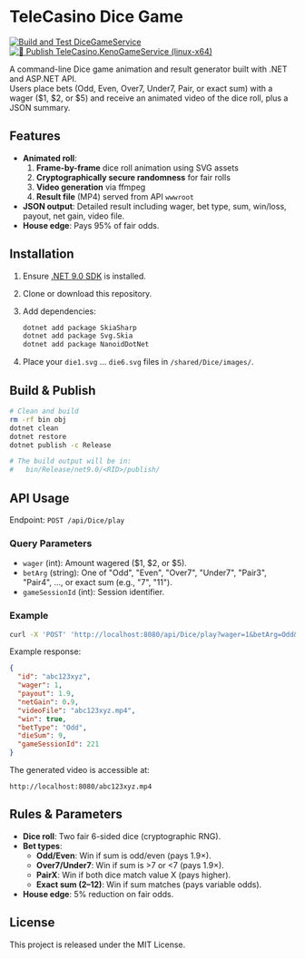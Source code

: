 # TeleCasino Dice Game

[![Build and Test DiceGameService](https://github.com/repasscloud/TeleCasino.DiceGameService/actions/workflows/test-dice-api.yml/badge.svg)](https://github.com/repasscloud/TeleCasino.DiceGameService/actions/workflows/test-dice-api.yml)
[![🚀 Publish TeleCasino.KenoGameService (linux-x64)](https://github.com/repasscloud/TeleCasino.DiceGameService/actions/workflows/docker-image.yml/badge.svg)](https://github.com/repasscloud/TeleCasino.DiceGameService/actions/workflows/docker-image.yml)

A command-line Dice game animation and result generator built with .NET and ASP.NET API.  
Users place bets (Odd, Even, Over7, Under7, Pair, or exact sum) with a wager ($1, $2, or $5) and receive an animated video of the dice roll, plus a JSON summary.

## Features

- **Animated roll**:  
  1. **Frame-by-frame** dice roll animation using SVG assets  
  2. **Cryptographically secure randomness** for fair rolls  
  3. **Video generation** via ffmpeg  
  4. **Result file** (MP4) served from API `wwwroot`  
- **JSON output**: Detailed result including wager, bet type, sum, win/loss, payout, net gain, video file.  
- **House edge**: Pays 95% of fair odds.

## Installation

1. Ensure [.NET 9.0 SDK](https://dotnet.microsoft.com/download) is installed.  
2. Clone or download this repository.  
3. Add dependencies:

   ```bash
   dotnet add package SkiaSharp
   dotnet add package Svg.Skia
   dotnet add package NanoidDotNet
   ```

4. Place your `die1.svg` … `die6.svg` files in `/shared/Dice/images/`.

## Build & Publish

```bash
# Clean and build
rm -rf bin obj
dotnet clean
dotnet restore
dotnet publish -c Release

# The build output will be in:
#   bin/Release/net9.0/<RID>/publish/
```

## API Usage

Endpoint: `POST /api/Dice/play`

### Query Parameters

- `wager` (int): Amount wagered ($1, $2, or $5).  
- `betArg` (string): One of "Odd", "Even", "Over7", "Under7", "Pair3", "Pair4", ..., or exact sum (e.g., "7", "11").  
- `gameSessionId` (int): Session identifier.

### Example

```bash
curl -X 'POST' 'http://localhost:8080/api/Dice/play?wager=1&betArg=Odd&gameSessionId=221' -H 'accept: application/json' -d ''
```

Example response:

```json
{
  "id": "abc123xyz",
  "wager": 1,
  "payout": 1.9,
  "netGain": 0.9,
  "videoFile": "abc123xyz.mp4",
  "win": true,
  "betType": "Odd",
  "dieSum": 9,
  "gameSessionId": 221
}
```

The generated video is accessible at:

```url
http://localhost:8080/abc123xyz.mp4
```

## Rules & Parameters

- **Dice roll**: Two fair 6-sided dice (cryptographic RNG).  
- **Bet types**:
  - **Odd/Even**: Win if sum is odd/even (pays 1.9×).  
  - **Over7/Under7**: Win if sum is >7 or <7 (pays 1.9×).  
  - **PairX**: Win if both dice match value X (pays higher).  
  - **Exact sum (2–12)**: Win if sum matches (pays variable odds).  
- **House edge**: 5% reduction on fair odds.

## License

This project is released under the MIT License.

